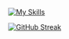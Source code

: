 [![My Skills](https://skillicons.dev/icons?i=solidity,ipfs,react,html,css,vite,svelte,ps&perline=8)](https://skillicons.dev) </br>


[![GitHub Streak](https://streak-stats.demolab.com?user=JJOptimist&theme=dark)](https://git.io/streak-stats)
